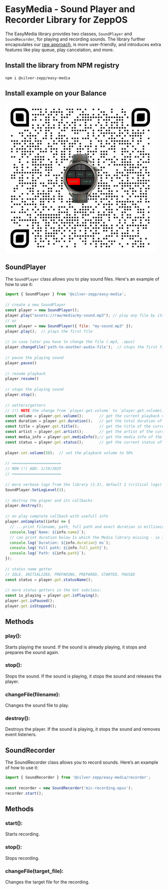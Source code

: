 # EasyMedia - Sound Player and Recorder Library for ZeppOS
The EasyMedia library provides two classes, `SoundPlayer` and `SoundRecorder`, for playing and recording sounds.
The library further encapsulates our [raw approach](https://docs.zepp.com/docs/reference/device-app-api/newAPI/media/), is more user-friendly, and introduces extra features like play queue, play cancelation, and more.

## Install the library from NPM registry
`npm i @silver-zepp/easy-media`

## Install example on your Balance
<img width="480px" src="./assets/media-example-qr-code.png"/>

## SoundPlayer
The `SoundPlayer` class allows you to play sound files. Here's an example of how to use it:

```js
import { SoundPlayer } from '@silver-zepp/easy-media';

// create a new SoundPlayer
const player = new SoundPlayer(); 
player.play("assets://raw/media/my-sound.mp3"); // play any file by its path
// or
const player = new SoundPlayer({ file: "my-sound.mp3" }); 
player.play();  // plays the first file

// in case later you have to change the file (.mp3, .opus)
player.changeFile('path-to-another-audio-file');  // stops the first file and prepares the second one

// pause the playing sound
player.pause()

// resume playback
player.resume()

// stops the playing sound
player.stop();

// setters/getters
// (!) NOTE the change from `player.get.volume` to `player.get.volume()`
const volume = player.get.volume();       // get the current playback volume
const duration = player.get.duration();   // get the total duration of the currently playing media file
const title = player.get.title();         // get the title of the currently playing media file
const artist = player.get.artist();       // get the artist of the currently playing media file
const media_info = player.get.mediaInfo();// get the media info of the currently playing media file
const status = player.get.status();       // get the current status of the player

player.set.volume(50);  // set the playback volume to 50%

// ======================
// NEW (!) ADD: 1/19/2025
// ======================

// more verbose logs from the library (1-3), default 1 (critical logs)
SoundPlayer.SetLogLevel(3); 

// destroy the player and its callbacks
player.destroy(); 

// on play complete callback with usefull info
player.onComplete((info) => {
  // ...print filename, path, full path and exact duration in milliseconds
  console.log(`Name: ${info.name}`);
  // can print duration below 1s which the Media library missing - ie 324ms
  console.log(`Duration: ${info.duration} ms`); 
  console.log(`Full path: ${info.full_path}`);
  console.log(`Path: ${info.path}`);  
});

// status name getter 
// IDLE, INITIALIZED, PREPARING, PREPARED, STARTED, PAUSED
const status = player.get.statusName();

// more status getters in the Get subclass: 
const is_playing = player.get.isPlaying(); 
player.get.isPaused();
player.get.isStopped();
```

## Methods
### play(): 
Starts playing the sound. If the sound is already playing, it stops and prepares the sound again.
### stop(): 
Stops the sound. If the sound is playing, it stops the sound and releases the player.
### changeFile(filename): 
Changes the sound file to play.
### destroy(): 
Destroys the player. If the sound is playing, it stops the sound and removes event listeners.

## SoundRecorder
The SoundRecorder class allows you to record sounds. Here’s an example of how to use it:

```js
import { SoundRecorder } from '@silver-zepp/easy-media/recorder';

const recorder = new SoundRecorder('mic-recording.opus');
recorder.start();
```

## Methods
### start(): 
Starts recording.
### stop(): 
Stops recording.
### changeFile(target_file): 
Changes the target file for the recording.
```
